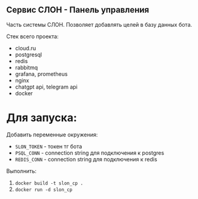 ## Сервис СЛОН - Панель управления
Часть системы СЛОН. Позволяет добавлять целей в базу данных бота.

Стек всего проекта:
- cloud.ru
- postgresql
- redis
- rabbitmq
- grafana, prometheus
- nginx
- chatgpt api, telegram api
- docker

# Для запуска:
Добавить переменные окружения:
- `SLON_TOKEN` - токен тг бота
- `PSQL_CONN` - connection string для подключения к postgres
- `REDIS_CONN` - connection string для подключения к redis

Выполнить:
1. `docker build -t slon_cp .`
2. `docker run -d slon_cp`